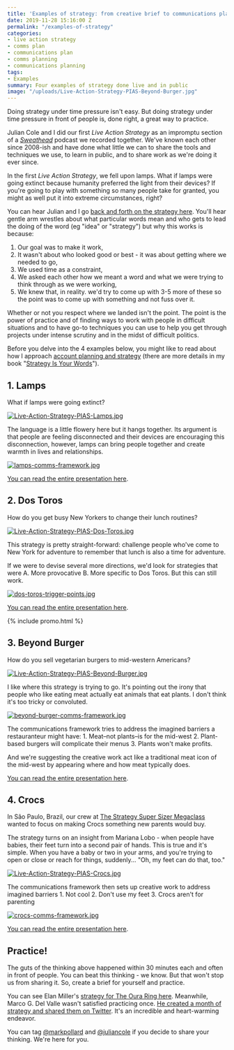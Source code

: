 ```yaml
---
title: 'Examples of strategy: from creative brief to communications plan'
date: 2019-11-28 15:16:00 Z
permalink: "/examples-of-strategy"
categories:
- live action strategy
- comms plan
- communications plan
- comms planning
- communications planning
tags:
- Examples
summary: Four examples of strategy done live and in public
image: "/uploads/Live-Action-Strategy-PIAS-Beyond-Burger.jpg"
---
```


Doing strategy under time pressure isn't easy. But doing strategy under time pressure in front of people is, done right, a great way to practice.

Julian Cole and I did our first *Live Action Strategy* as an impromptu section of a [*Sweathead*](https://www.markpollard.net/sweathead-podcast/) podcast we recorded together. We've known each other since 2008-ish and have done what little we can to share the tools and techniques we use, to learn in public, and to share work as we're doing it ever since. 

In the first *Live Action Strategy*, we fell upon lamps. What if lamps were going extinct because humanity preferred the light from their devices? If you're going to play with something so many people take for granted, you might as well put it into extreme circumstances, right?

You can hear Julian and I go [back and forth on the strategy here](https://anchor.fm/sweathead-with-mark-pollard/episodes/Putting-Yourself-And-Your-Campaigns-Out-There---Julian-Cole--Comms-Planner-e3vmjf). You'll hear gentle arm wrestles about what particular words mean and who gets to lead the doing of the word (eg "idea" or "strategy") but why this works is because:
1. Our goal was to make it work, 
2. It wasn't about who looked good or best - it was about getting where we needed to go,
3. We used time as a constraint, 
4. We asked each other how we meant a word and what we were trying to think through as we were working,
5. We knew that, in reality. we'd try to come up with 3-5 more of these so the point was to come up with something and not fuss over it.


Whether or not you respect where we landed isn't the point. The point is the power of practice and of finding ways to work with people in difficult situations and to have go-to techniques you can use to help you get through projects under intense scrutiny and in the midst of difficult politics.

Before you delve into the 4 examples below, you might like to read about how I approach [account planning and strategy](https://www.markpollard.net/how-to-do-account-planning-a-simple-approach/) (there are more details in my book "[Strategy Is Your Words](http://www.strategyisyourwords.com)").


## 1. Lamps

What if lamps were going extinct?

[![Live-Action-Strategy-PIAS-Lamps.jpg](/uploads/Live-Action-Strategy-PIAS-Lamps.jpg)](http://bit.ly/LiveStrategyLamps)

The language is a little flowery here but it hangs together. Its argument is that people are feeling disconnected and their devices are encouraging this disconnection, however, lamps can bring people together and create warmth in lives and relationships. 

[![lamps-comms-framework.jpg](/uploads/lamps-comms-framework.jpg) ](http://bit.ly/LiveStrategyLamps)

[You can read the entire presentation here](http://bit.ly/LiveStrategyLamps).

## 2. Dos Toros

How do you get busy New Yorkers to change their lunch routines? 

[![Live-Action-Strategy-PIAS-Dos-Toros.jpg](/uploads/Live-Action-Strategy-PIAS-Dos-Toros.jpg)
](http://bit.ly/LiveStrategyDosToros)

This strategy is pretty straight-forward: challenge people who've come to New York for adventure to remember that lunch is also a time for adventure.

If we were to devise several more directions, we'd look for strategies that were A. More provocative B. More specific to Dos Toros. But this can still work.  

[![dos-toros-trigger-points.jpg](/uploads/dos-toros-trigger-points.jpg)](http://bit.ly/LiveStrategyDosToros)

[You can read the entire presentation here](http://bit.ly/LiveStrategyDosToros).

{% include promo.html %}

## 3. Beyond Burger

How do you sell vegetarian burgers to mid-western Americans? 

[![Live-Action-Strategy-PIAS-Beyond-Burger.jpg](/uploads/Live-Action-Strategy-PIAS-Beyond-Burger.jpg)](http://bit.ly/LiveStrategyBurger)

I like where this strategy is trying to go. It's pointing out the irony that people who like eating meat actually eat animals that eat plants. I don't think it's too tricky or convoluted.

[![beyond-burger-comms-framework.jpg](/uploads/beyond-burger-comms-framework.jpg)
](http://bit.ly/LiveStrategyBurger)

The communications framework tries to address the imagined barriers a restauranteur might have: 1. Meat–not plants–is for the mid-west 2. Plant-based burgers will complicate their menus 3. Plants won't make profits.

And we're suggesting the creative work act like a traditional meat icon of the mid-west by appearing where and how meat typically does.

[You can read the entire presentation here](http://bit.ly/LiveStrategyBurger).

## 4. Crocs

In São Paulo, Brazil, our crew at [The Strategy Super Sizer Megaclass](http://www.strategymegaclass.com) wanted to focus on making Crocs something new parents would buy.

The strategy turns on an insight from Mariana Lobo - when people have babies, their feet turn into a second pair of hands. This is true and it's simple. When you have a baby or two in your arms, and you're trying to open or close or reach for things, suddenly... "Oh, my feet can do that, too."

[![Live-Action-Strategy-PIAS-Crocs.jpg](/uploads/Live-Action-Strategy-PIAS-Crocs.jpg)
](http://bit.ly/LiveStrategyCrocs)

The communications framework then sets up creative work to address imagined barriers 1. Not cool 2. Don't use my feet 3. Crocs aren't for parenting

[![crocs-comms-framework.jpg](/uploads/crocs-comms-framework.jpg)
](http://bit.ly/LiveStrategyCrocs)

[You can read the entire presentation here](http://bit.ly/LiveStrategyCrocs).

## Practice!

The guts of the thinking above happened within 30 minutes each and often in front of people. You can beat this thinking - we know. But that won't stop us from sharing it. So, create a brief for yourself and practice.

You can see Elan Miller's [strategy for The Oura Ring here](https://twitter.com/elan_miller/status/1197919250721062912?s=20). Meanwhile, Marco G. Del Valle wasn't satisfied practicing once. [He created a month of strategy and shared them on Twitter](https://twitter.com/marcodel_valle/status/1190251547042684928?s=20). It's an incredible and heart-warming endeavor.

You can tag [@markpollard](http://www.twitter.com/markpollard) and [@juliancole](http://www.twitter.com/julianccole) if you decide to share your thinking. We're here for you.

